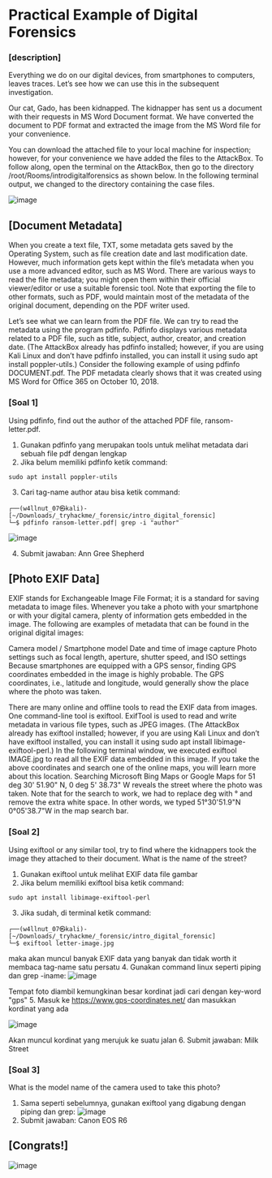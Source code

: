 # Practical Example of Digital Forensics
### [description]
Everything we do on our digital devices, from smartphones to computers, leaves traces. Let’s see how we can use this in the subsequent investigation.

Our cat, Gado, has been kidnapped. The kidnapper has sent us a document with their requests in MS Word Document format. We have converted the document to PDF format and extracted the image from the MS Word file for your convenience.

You can download the attached file to your local machine for inspection; however, for your convenience we have added the files to the AttackBox. To follow along, open the terminal on the AttackBox, then go to the directory /root/Rooms/introdigitalforensics as shown below. In the following terminal output, we changed to the directory containing the case files.

![image](https://github.com/user-attachments/assets/472103fc-4248-40bb-9c68-99896ea0df1f)

## [Document Metadata]
When you create a text file, TXT, some metadata gets saved by the Operating System, such as file creation date and last modification date. However, much information gets kept within the file’s metadata when you use a more advanced editor, such as MS Word. There are various ways to read the file metadata; you might open them within their official viewer/editor or use a suitable forensic tool. Note that exporting the file to other formats, such as PDF, would maintain most of the metadata of the original document, depending on the PDF writer used.

Let’s see what we can learn from the PDF file. We can try to read the metadata using the program pdfinfo. Pdfinfo displays various metadata related to a PDF file, such as title, subject, author, creator, and creation date. (The AttackBox already has pdfinfo installed; however, if you are using Kali Linux and don’t have pdfinfo installed, you can install it using sudo apt install poppler-utils.) Consider the following example of using pdfinfo DOCUMENT.pdf.
The PDF metadata clearly shows that it was created using MS Word for Office 365 on October 10, 2018.

### [Soal 1]
Using pdfinfo, find out the author of the attached PDF file, ransom-letter.pdf.

1. Gunakan pdfinfo yang merupakan tools untuk melihat metadata dari sebuah file pdf dengan lengkap
2. Jika belum memiliki pdfinfo ketik command:
```
sudo apt install poppler-utils
```
3. Cari tag-name author atau bisa ketik command:
```
┌──(w4llnut_07㉿kali)-[~/Downloads/_tryhackme/_forensic/intro_digital_forensic]
└─$ pdfinfo ransom-letter.pdf| grep -i "author"
```
![image](https://github.com/user-attachments/assets/3d0f3c9f-ebb5-4aa3-b725-8ceddf900851)

4. Submit jawaban: Ann Gree Shepherd

## [Photo EXIF Data]
EXIF stands for Exchangeable Image File Format; it is a standard for saving metadata to image files. Whenever you take a photo with your smartphone or with your digital camera, plenty of information gets embedded in the image. The following are examples of metadata that can be found in the original digital images:

Camera model / Smartphone model
Date and time of image capture
Photo settings such as focal length, aperture, shutter speed, and ISO settings
Because smartphones are equipped with a GPS sensor, finding GPS coordinates embedded in the image is highly probable. The GPS coordinates, i.e., latitude and longitude, would generally show the place where the photo was taken.

There are many online and offline tools to read the EXIF data from images. One command-line tool is exiftool. ExifTool is used to read and write metadata in various file types, such as JPEG images. (The AttackBox already has exiftool installed; however, if you are using Kali Linux and don’t have exiftool installed, you can install it using sudo apt install libimage-exiftool-perl.) In the following terminal window, we executed exiftool IMAGE.jpg to read all the EXIF data embedded in this image.
If you take the above coordinates and search one of the online maps, you will learn more about this location. Searching Microsoft Bing Maps or Google Maps for 51 deg 30' 51.90" N, 0 deg 5' 38.73" W reveals the street where the photo was taken. Note that for the search to work, we had to replace deg with ° and remove the extra white space. In other words, we typed 51°30'51.9"N 0°05'38.7"W in the map search bar.

### [Soal 2]
Using exiftool or any similar tool, try to find where the kidnappers took the image they attached to their document. What is the name of the street?

1. Gunakan exiftool untuk melihat EXIF data file gambar
2. Jika belum memiliki exiftool bisa ketik command:
```
sudo apt install libimage-exiftool-perl
```
3. Jika sudah, di terminal ketik command:
```
┌──(w4llnut_07㉿kali)-[~/Downloads/_tryhackme/_forensic/intro_digital_forensic]
└─$ exiftool letter-image.jpg 
```
maka akan muncul banyak EXIF data yang banyak dan tidak worth it membaca tag-name satu persatu
4. Gunakan command linux seperti piping dan grep -iname:
![image](https://github.com/user-attachments/assets/9a5aa723-9478-4462-8a9f-3e3f1e9896a9)

Tempat foto diambil kemungkinan besar kordinat jadi cari dengan key-word "gps"
5. Masuk ke https://www.gps-coordinates.net/ dan masukkan kordinat yang ada

![image](https://github.com/user-attachments/assets/52b3c8f4-4928-4fcb-b663-b5c407627912)

Akan muncul kordinat yang merujuk ke suatu jalan
6. Submit jawaban: Milk Street

### [Soal 3]
What is the model name of the camera used to take this photo?

1. Sama seperti sebelumnya, gunakan exiftool yang digabung dengan piping dan grep:
![image](https://github.com/user-attachments/assets/58325044-34f1-4c78-b0fb-f4af4004a557)
3. Submit jawaban: Canon EOS R6

## [Congrats!]
![image](https://github.com/user-attachments/assets/6acf3b7a-061f-40f8-9494-7feeec1a7a6f)


